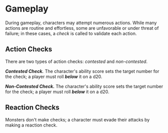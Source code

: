 # Gameplay

During gameplay, characters may attempt numerous actions. While many actions are routine and effortless, some are unfavorable or under threat of failure; in these cases, a _check_ is called to validate each action.

## Action Checks

There are two types of action checks: _contested_ and _non-contested_.

***Contested Check.*** The character's ability score sets the target number for the check; a player must roll _**below**_ it on a d20.

***Non-Contested Check.*** The character's ability score sets the target number for the check; a player must roll _**below**_ it on a d20.

## Reaction Checks

Monsters don't make checks; a character must evade their attacks by making a reaction check.
